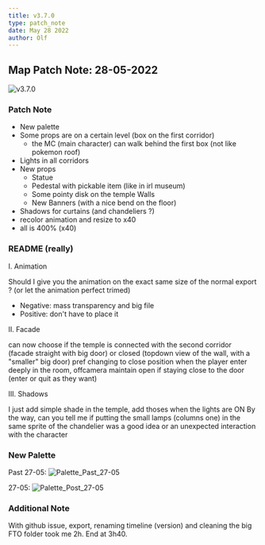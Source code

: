 ```yaml
---
title: v3.7.0
type: patch_note
date: May 28 2022
author: Olf
---
```


## Map Patch Note: 28-05-2022

![v3.7.0](/FABIENs_Brain/attachments/MAP/Fabinie_Castle_v3-7-0.png "Damn...")

### Patch Note

- New palette
- Some props are on a certain level (box on the first corridor)
  - the MC (main character) can walk behind the first box (not like pokemon roof)
- Lights in all corridors
- New props
  - Statue
  - Pedestal with pickable item (like in irl museum)
  - Some pointy disk on the temple Walls
  - New Banners (with a nice bend on the floor)
- Shadows for curtains (and chandeliers ?)
- recolor animation and resize to x40
- all is 400% (x40)

### README (really)

I. Animation

Should I give you the animation on the exact same size of the normal export ?
(or let the animation perfect trimed)

- Negative: mass transparency and big file
- Positive: don't have to place it

II. Facade

can now choose if the temple is connected with the second corridor (facade straight with big door) or closed (topdown view of the wall, with a "smaller" big door)
pref changing to close position when the player enter deeply in the room, offcamera
maintain open if staying close to the door (enter or quit as they want)

III. Shadows

I just add simple shade in the temple, add thoses when the lights are ON
By the way, can you tell me if putting the small lamps (columns one) in the same sprite of the chandelier was a good idea or an unexpected interaction with the character

### New Palette

Past 27-05:
![Palette_Past_27-05](/FABIENs_Brain/attachments/MAP/Other/palette_FTO_past27-05.png "Too much color in it")

27-05:
![Palette_Post_27-05](/FABIENs_Brain/attachments/MAP/Other/palette_FTO_27-05.png "HUE Shifting <3")

### Additional Note

With github issue, export, renaming timeline (version) and cleaning the big FTO folder took me 2h.
End at 3h40.
